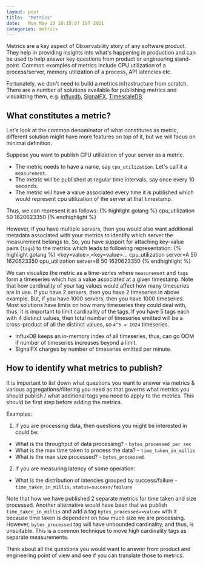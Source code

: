 ```yaml
---
layout: post
title:  "Metrics"
date:   Mon May 10 10:15:07 IST 2021
categories: metrics
---
```


Metrics are a key aspect of Observability story of any software product.
They help in providing insights into what's happening in production and
can be used to help answer key questions from product or engineering
stand-point.
Common examples of metrics include CPU utilization of a process/server,
memory utilization of a process, API latencies etc.

Fortunately, we don't need to build a metrics infrastructure from scratch.
There are a number of solutions available for publishing metrics and
visualizing them, e.g. [influxdb][influxdata], [SignalFX][SignalFX],
[TimescaleDB][timescaledb].

## What constitutes a metric?
Let's look at the common denominator of what constitutes as metric, different
solution might have more features on top of it, but we will focus on minimal
definition.

Suppose you want to publish CPU utilization of your server as a metric.
- The metric needs to have a name, say `cpu_utilization`. Let's call it a
 `measurement`.
- The metric will be published at regular time intervals, say once every 10 seconds.
- The metric will have a value associated every time it is published which would
 represent cpu utilization of the server at that timestamp.

Thus, we can represent it as follows:
{% highlight golang %}
<measurement> <value> <timestamp>
cpu_utilization 50 1620623350
{% endhighlight %}

However, if you have multiple servers, then you would also want additional metadata
associated with your metrics to identify which server the measurement belongs to.
So, you have support for attaching key-value pairs (`tags`) to the metrics which leads
to following representation:
{% highlight golang %}
<measurement> <key=value>,<key=value>... <value> <timestamp>
cpu_utilization server=A 50 1620623350
cpu_utilization server=B 50 1620623350
{% endhighlight %}

We can visualize the metric as a time-series where `measurement` and `tags` form a
timeseries which has a value associated at a given timestamp.
Note that how cardinality of your tag values would affect how many timeseries are
in use.
If you have 2 servers, then you have 2 timeseries in above example.
But, if you have 1000 servers, then you have 1000 timeseries.
Most solutions have limits on how many timeseries they could deal with, thus, it is
important to limit cardinality of the tags.
If you have 5 tags each with 4 distinct values, then total number of timeseries emitted
will be a cross-product of all the distinct values, so `4^5 = 1024` timeseries.
- InfluxDB keeps an in-memory index of all timeseries, thus, can go OOM if number of
 timeseries increases beyond a limit.
- SignalFX charges by number of timeseries emitted per minute.

## How to identify what metrics to publish?
It is important to list down what questions you want to answer via metrics & various
aggregations/filtering you need as that governs what metrics you should publish / what
additional tags you need to apply to the metrics.
This should be first step before adding the metrics.

Examples:
1. If you are processing data, then questions you might be interested in could be:
- What is the throughput of data processing? - `bytes_processed_per_sec`
- What is the max time taken to process the data? - `time_taken_in_millis`
- What is the max size processed? - `bytes_processed`
2. If you are measuring latency of some operation:
- What is the distribution of latencies grouped by success/failure - 
 `time_taken_in_millis`, `status=success/failure`

Note that how we have published 2 separate metrics for time taken and size processed.
Another alternative would have been that we publish `time_taken_in_millis` and add
a tag `bytes_processed=<value>` with it because time taken is dependent on how much
size we are processing.
However, `bytes_processed` tag will have unbounded cardinality, and thus, is unsuitable.
This is a common technique to move high cardinality tags as separate measurements.

Think about all the questions you would want to answer from product and engineering
point of view and see if you can translate those to metrics.

[influxdata]: https://www.influxdata.com/
[SignalFX]: https://docs.signalfx.com/en/latest/
[timescaledb]: https://www.timescale.com/
